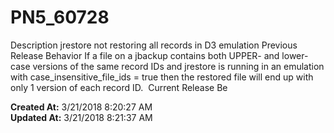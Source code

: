 # PN5_60728

Description jrestore not restoring all records in D3 emulation Previous Release Behavior If a file on a jbackup contains both UPPER- and lower-case versions of the same record IDs and jrestore is running in an emulation with case_insensitive_file_ids = true then the restored file will end up with only 1 version of each record ID.  Current Release Be  

**Created At:** 3/21/2018 8:20:27 AM  
**Updated At:** 3/21/2018 8:21:37 AM  

